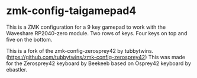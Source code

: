 # zmk-config-taigamepad4

This is a ZMK configuration for a 9 key gamepad to work with the Waveshare RP2040-zero module. Two rows of keys. Four keys on top and five on the bottom.  

This is a fork of the zmk-config-zerosprey42 by tubbytwins. (https://github.com/tubbytwins/zmk-config-zerosprey42) This was made for the Zerosprey42 keyboard by Beekeeb based on Osprey42 keyboard by ebastler. 
